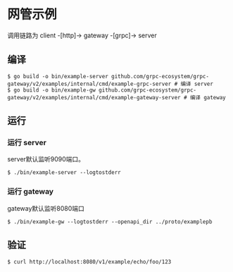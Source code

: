 # 网管示例
调用链路为 client -[http]-> gateway -[grpc]-> server
## 编译
```shell
$ go build -o bin/example-server github.com/grpc-ecosystem/grpc-gateway/v2/examples/internal/cmd/example-grpc-server # 编译 server
$ go build -o bin/example-gw github.com/grpc-ecosystem/grpc-gateway/v2/examples/internal/cmd/example-gateway-server # 编译 gateway
```
## 运行
### 运行 server
server默认监听9090端口。
```shell
$ ./bin/example-server --logtostderr 
```
### 运行 gateway 
gateway默认监听8080端口
```shell
$ ./bin/example-gw --logtostderr --openapi_dir ../proto/examplepb
```
## 验证
```shell
$ curl http://localhost:8080/v1/example/echo/foo/123
```